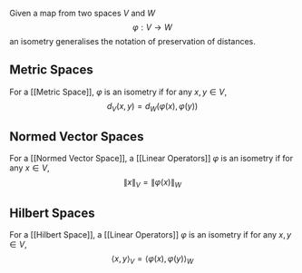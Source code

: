 Given a map from two spaces $V$ and $W$
$$
\varphi : V \to W
$$
an isometry generalises the notation of preservation of distances.

## Metric Spaces

For a [[Metric Space]], $\varphi$ is an isometry if for any $x,y \in V$,
$$
d_{V}(x,y) = d_{W}(\varphi(x), \varphi(y))
$$

## Normed Vector Spaces

For a [[Normed Vector Space]], a [[Linear Operators]] $\varphi$ is an isometry if for any $x \in V$,
$$
\|x\|_{V} = \|\varphi(x)\|_{W}
$$

## Hilbert Spaces

For a [[Hilbert Space]], a [[Linear Operators]] $\varphi$ is an isometry if for any $x,y \in V$,
$$
\langle x,y \rangle_{V} = \langle \varphi(x), \varphi(y) \rangle_{W}
$$
